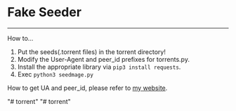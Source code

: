 # Fake Seeder

------

How to...

 1. Put the seeds(.torrent files) in the torrent directory!
 2. Modify the User-Agent and peer_id prefixes for torrents.py.
 3. Install the appropriate library via `pip3 install requests`.
 4. Exec `python3 seedmage.py`

How to get UA and peer_id, please refer to [my website][1].


  [1]: https://www.taterli.com "my website"
"# torrent" 
"# torrent" 

